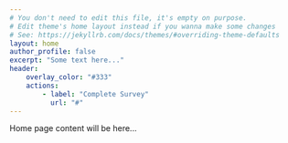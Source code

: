 ```yaml
---
# You don't need to edit this file, it's empty on purpose.
# Edit theme's home layout instead if you wanna make some changes
# See: https://jekyllrb.com/docs/themes/#overriding-theme-defaults
layout: home
author_profile: false
excerpt: "Some text here..."
header:
    overlay_color: "#333"
    actions:
        - label: "Complete Survey"
          url: "#"
---
```


<p>Home page content will be here...</p>
